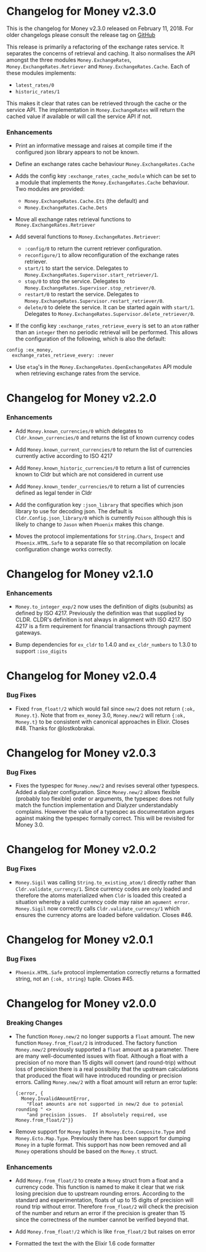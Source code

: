 # Changelog for Money v2.3.0

This is the changelog for Money v2.3.0 released on February 11, 2018.  For older changelogs please consult the release tag on [GitHub](https://github.com/kipcole9/money/tags)

This release is primarily a refactoring of the exchange rates service.  It separates the concerns of retrieval and caching.  It also normalises the API amongst the three modules `Money.ExchangeRates`, `Money.ExchangeRates.Retriever` and `Money.ExchangeRates.Cache`.  Each of these modules implements:

  * `latest_rates/0`
  * `historic_rates/1`

This makes it clear that rates can be retrieved through the cache or the service API.  The implementation in `Money.ExchangeRates` will return the cached value if available or will call the service API if not.

### Enhancements

* Print an informative message and raises at compile time if the configured json library appears to not be known.

* Define an exchange rates cache behaviour `Money.ExchangeRates.Cache`

* Adds the config key `:exchange_rates_cache_module` which can be set to a module that implements the `Money.ExchangeRates.Cache` behaviour.  Two modules are provided:

  * `Money.ExchangeRates.Cache.Ets` (the default) and
  * `Money.ExchangeRates.Cache.Dets`

* Move all exchange rates retrieval functions to `Money.ExchangeRates.Retriever`

* Add several functions to `Money.ExchangeRates.Retriever`:

  * `:config/0` to return the current retriever configuration.
  * `reconfigure/1` to allow reconfiguration of the exchange rates retriever.
  * `start/1` to start the service. Delegates to `Money.ExchangeRates.Supervisor.start_retriever/1`.
  * `stop/0` to stop the service. Delegates to `Money.ExchangeRates.Supervisor.stop_retriever/0`.
  * `restart/0` to restart the service. Delegates to `Money.ExchangeRates.Supervisor.restart_retriever/0`.
  * `delete/0` to delete the service.  It can be started again with `start/1`. Delegates to `Money.ExchangeRates.Supervisor.delete_retriever/0`.

* If the config key `:exchange_rates_retrieve_every` is set to an `atom` rather than an `integer` then no periodic retrieval will be performed.  This allows the configuration of the following, which is also the default:

```
config :ex_money,
  exchange_rates_retrieve_every: :never
```

* Use `etag`'s in the `Money.ExchangeRates.OpenExchangeRates` API module when retrieving exchange rates from the service.

# Changelog for Money v2.2.0

### Enhancements

* Add `Money.known_currencies/0` which delegates to `Cldr.known_currencies/0` and returns the list of known currency codes

* Add `Money.known_current_currencies/0` to return the list of currencies currently active according to ISO 4217

* Add `Money.known_historic_currencies/0` to return a list of currencies known to Cldr but which are not considered in current use

* Add `Money.known_tender_currencies/0` to return a list of currencies defined as legal tender in Cldr

* Add the configuration key `:json_library` that specifies which json library to use for decoding json.  The default is `Cldr.Config.json_library/0` which is currently `Poison` although this is likely to change to `Jason` when `Phoenix` makes this change.

* Moves the protocol implementations for `String.Chars`, `Inspect` and `Phoenix.HTML.Safe` to a separate file so that recompilation on locale configuration change works correctly.

# Changelog for Money v2.1.0

### Enhancements

* `Money.to_integer_exp/2` now uses the definition of digits (subunits) as defined by ISO 4217.  Previously the definition was that supplied by CLDR.  CLDR's definition is not always in alignment with ISO 4217.  ISO 4217 is a firm requirement for financial transactions through payment gateways.

* Bump dependencies for `ex_cldr` to 1.4.0 and `ex_cldr_numbers` to 1.3.0 to support `:iso_digits`

# Changelog for Money v2.0.4

### Bug Fixes

* Fixed `from_float!/2` which would fail since `new/2` does not return `{:ok, Money.t}`.  Note that from `ex_money` 3.0, `Money.new/2` will return `{:ok, Money.t}` to be consistent with canonical approaches in Elixir.  Closes #48.  Thanks for @lostkobrakai.

# Changelog for Money v2.0.3

### Bug Fixes

* Fixes the typespec for `Money.new/2` and revises several other typespecs.  Added a dialyzer configuration.  Since `Money.new/2` allows flexible (probably too flexible) order or arguments, the typespec does not fully match the function implementation and Dialyzer understandably complains.  However the value of a typespec as documentation argues against making the typespec formally correct.  This will be revisited for Money 3.0.

# Changelog for Money v2.0.2

### Bug Fixes

* `Money.Sigil` was calling `String.to_existing_atom/1` directly rather than `Cldr.validate_currency/1`.  Since currency codes are only loaded and therefore the atoms materialized when `Cldr` is loaded this created a situation whereby a valid currency code may raise an `agument error`.  `Money.Sigil` now correctly calls `Cldr.validate_currency/1` which ensures the currency atoms are loaded before validation.  Closes #46.

# Changelog for Money v2.0.1

### Bug Fixes

* `Phoenix.HTML.Safe` protocol implementation correctly returns a formatted string, not an `{:ok, string}` tuple.  Closes #45.

# Changelog for Money v2.0.0

### Breaking Changes

* The function `Money.new/2` no longer supports a `float` amount.  The new function `Money.from_float/2` is introduced.  The factory function `Money.new/2` previously supported a `float` amount as a parameter.  There are many well-documented issues with float.  Although a float with a precision of no more than 15 digits will convert (and round-trip) without loss of precision there is a real possibility that the upstream calculations that produced the float will have introduced rounding or precision errors. Calling `Money.new/2` with a float amount will return an error tuple:

  ```
  {:error, {
    Money.InvalidAmountError,
      "Float amounts are not supported in new/2 due to potenial rounding " <>
      "and precision issues.  If absolutely required, use Money.from_float/2"}}
  ```

* Remove support for `Money` tuples in `Money.Ecto.Composite.Type` and `Money.Ecto.Map.Type`.  Previously there has been support for dumping `Money` in a tuple format.  This support has now been removed and all `Money` operations should be based on the `Money.t` struct.

### Enhancements

* Add `Money.from_float/2` to create a `Money` struct from a float and a currency code.  This function is named to make it clear that we risk losing precision due to upstream rounding errors.  According to the standard and experimentation, floats of up to 15 digits of precision will round trip without error.  Therefore `from_float/2` will check the precision of the number and return an error if the precision is greater than 15 since the correctness of the number cannot be verified beyond that.

* Add `Money.from_float!/2` which is like `from_float/2` but raises on error

* Formatted the text the with the Elixir 1.6 code formatter
